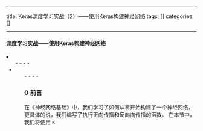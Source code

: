 
--- 
title:  Keras深度学习实战（2）——使用Keras构建神经网络 
tags: []
categories: [] 

---
#### 深度学习实战——使用Keras构建神经网络

 <li> 
  <ul>
   - 
   - 
   - 
   - 
   <li> 
    <ul>
     - 
     - 
     - 
     - 
    
### 0 前言

在《神经网络基础》中，我们学习了如何从零开始构建了一个神经网络，更具体的说，我们编写了执行正向传播和反向向传播的函数。 在本节中，我们将使用 `K`

